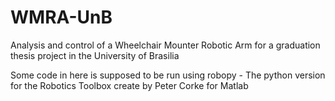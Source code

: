 # WMRA-UnB
Analysis and control of a Wheelchair Mounter Robotic Arm for a graduation thesis project in the University of Brasilia

Some code in here is supposed to be run using robopy - The python version for the Robotics Toolbox create by Peter Corke for Matlab 
